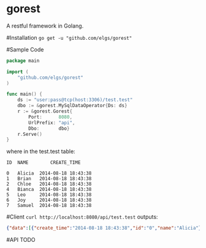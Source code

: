 gorest
======

A restful framework in Golang.

#Installation
`go get -u "github.com/elgs/gorest"`

#Sample Code
```go
package main

import (
	"github.com/elgs/gorest"
)

func main() {
	ds := "user:pass@tcp(host:3306)/test.test"
	dbo := &gorest.MySqlDataOperator{Ds: ds}
	r := &gorest.Gorest{
		Port:      8080,
		UrlPrefix: "api",
		Dbo:       dbo}
	r.Serve()
}

```
where in the test.test table:
```
ID	NAME		CREATE_TIME

0	Alicia	2014-08-18 18:43:38
1	Brian	2014-08-18 18:43:38
2	Chloe	2014-08-18 18:43:38
4	Bianca	2014-08-18 18:43:38
5	Leo		2014-08-18 18:43:38
6	Joy		2014-08-18 18:43:38
7	Samuel	2014-08-18 18:43:38
```

#Client
`curl http://localhost:8080/api/test.test`
outputs:
```json
{"data":[{"create_time":"2014-08-18 18:43:38","id":"0","name":"Alicia"},{"create_time":"2014-08-18 18:43:38","id":"1","name":"Brian"},{"create_time":"2014-08-18 18:43:38","id":"2","name":"Chloe"},{"create_time":"2014-08-18 18:43:38","id":"4","name":"Bianca"},{"create_time":"2014-08-18 18:43:38","id":"5","name":"Leo"},{"create_time":"2014-08-18 18:43:38","id":"6","name":"Joy"},{"create_time":"2014-08-18 18:43:38","id":"7","name":"Samuel"}],"total":-1}
```

#API
TODO